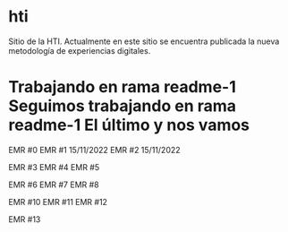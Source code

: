 # hti
Sitio de la HTI. Actualmente en este sitio se encuentra publicada la nueva metodología de experiencias digitales.

Trabajando en rama readme-1
Seguimos trabajando en rama readme-1
El último y nos vamos
=======
EMR #0
EMR #1 15/11/2022
EMR #2 15/11/2022

EMR #3
EMR #4
EMR #5

EMR #6
EMR #7
EMR #8

EMR #10
EMR #11
EMR #12

EMR #13
